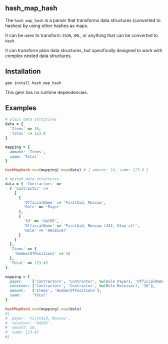 ## hash_map_hash

The `hash_map_hash` is a parser that transforms data structures (converted to
hashes) by using other hashes as maps.

It can be uses to transform `JSON`, `XML`, or anything that can be converted
to `Hash`.

It can transform plain data structures, but specifically designed to work with
complex nested data structures.

## Installation

```
gem install hash_map_hash
```

This gem has no runtime dependencies.

## Examples

```ruby
# plain data structures
data = {
  'Items' => 10,
  'Total' => 123.0
}

mapping = {
  amount: 'Items',
  summ: 'Total'
}

HashMapHash.new(mapping).map(data) # { amount: 10, summ: 123.0 }
```

```ruby
# nested data structures
data = { 'Contractors' =>
  { 'Contractor' =>
    [
      {
        'OfficialName' => 'FirstAid, Moscow',
        'Role' => 'Payer'
      },
      {
        'Id' => '84266',
        'OfficialName' => 'FirstAid, Moscow (442, Glow st)',
        'Role' => 'Receiver'
      }
    ]
  },
  'Items' => {
    'NumberOfPositions' => 10
  },
  'Total' => 123.45
}

mapping = {
  payer:    ['Contractors', 'Contractor', %w(Role Payer), 'OfficialName'],
  receiver: ['Contractors', 'Contractor', %w(Role Receiver), 'Id'],
  amount:   ['Items', 'NumberOfPositions'],
  summ:     'Total'
}

HashMapHash.new(mapping).map(data)
#{
#  payer: 'FirstAid, Moscow',
#  receiver: '84266',
#  amount: 10,
#  summ: 123.45
#}
```
